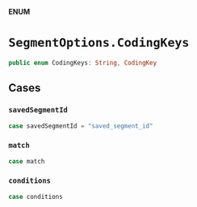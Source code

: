 **ENUM**

# `SegmentOptions.CodingKeys`

```swift
public enum CodingKeys: String, CodingKey
```

## Cases
### `savedSegmentId`

```swift
case savedSegmentId = "saved_segment_id"
```

### `match`

```swift
case match
```

### `conditions`

```swift
case conditions
```
